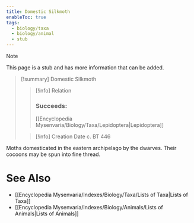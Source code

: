 ```yaml
---
title: Domestic Silkmoth
enableToc: true
tags:
  - biology/taxa
  - biology/animal
  - stub
---
```


> [!note]
> This page is a stub and has more information that can be added.

> [!summary] Domestic Silkmoth
> > [!info] Relation
> > ### Succeeds:
> > [[Encyclopedia Mysenvaria/Biology/Taxa/Lepidoptera|Lepidoptera]]
>
> > [!info] Creation Date
> > c. BT 446

Moths domesticated in the eastern archipelago by the dwarves. Their cocoons may be spun into fine thread.

# See Also
- [[Encyclopedia Mysenvaria/Indexes/Biology/Taxa/Lists of Taxa|Lists of Taxa]]
- [[Encyclopedia Mysenvaria/Indexes/Biology/Animals/Lists of Animals|Lists of Animals]]
